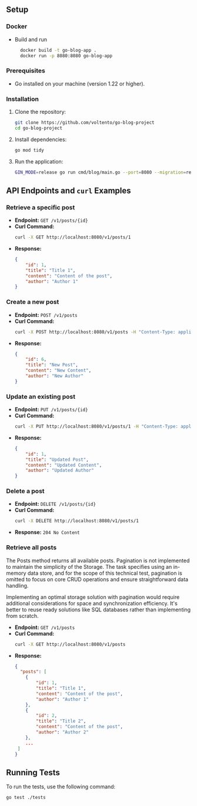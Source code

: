 
## Setup

### Docker
- Build and run
  ```sh
    docker build -t go-blog-app .
    docker run -p 8080:8080 go-blog-app
  ```

### Prerequisites
- Go installed on your machine (version 1.22 or higher).

### Installation
1. Clone the repository:
    ```sh
    git clone https://github.com/voltento/go-blog-project
    cd go-blog-project
    ```

2. Install dependencies:
    ```sh
    go mod tidy
    ```

3. Run the application:
    ```sh
    GIN_MODE=release go run cmd/blog/main.go --port=8080 --migration=resourses/blog_data.json
    ```

## API Endpoints and `curl` Examples

### Retrieve a specific post
- **Endpoint:** `GET /v1/posts/{id}`
- **Curl Command:**
    ```sh
    curl -X GET http://localhost:8080/v1/posts/1
    ```
- **Response:**
    ```json
    {
        "id": 1,
        "title": "Title 1",
        "content": "Content of the post",
        "author": "Author 1"
    }
    ```

### Create a new post
- **Endpoint:** `POST /v1/posts`
- **Curl Command:**
    ```sh
    curl -X POST http://localhost:8080/v1/posts -H "Content-Type: application/json" -d '{"title":"New Post","content":"New Content","author":"New Author"}'
    ```
- **Response:**
    ```json
    {
        "id": 6,
        "title": "New Post",
        "content": "New Content",
        "author": "New Author"
    }
    ```

### Update an existing post
- **Endpoint:** `PUT /v1/posts/{id}`
- **Curl Command:**
    ```sh
    curl -X PUT http://localhost:8080/v1/posts/1 -H "Content-Type: application/json" -d '{"title":"Updated Post","content":"Updated Content","author":"Updated Author"}'
    ```
- **Response:**
    ```json
    {
        "id": 1,
        "title": "Updated Post",
        "content": "Updated Content",
        "author": "Updated Author"
    }
    ```

### Delete a post
- **Endpoint:** `DELETE /v1/posts/{id}`
- **Curl Command:**
    ```sh
    curl -X DELETE http://localhost:8080/v1/posts/1
    ```
- **Response:** `204 No Content`


### Retrieve all posts
The Posts method returns all available posts. Pagination is not implemented to maintain the simplicity of the Storage. The task specifies using an in-memory data store, and for the scope of this technical test, pagination is omitted to focus on core CRUD operations and ensure straightforward data handling.

Implementing an optimal storage solution with pagination would require additional considerations for space and synchronization efficiency. It's better to reuse ready solutions like SQL databases rather than implementing from scratch.
- **Endpoint:** `GET /v1/posts`
- **Curl Command:**
    ```sh
    curl -X GET http://localhost:8080/v1/posts
    ```
- **Response:**
    ```json
    {
      "posts": [
        {
            "id": 1,
            "title": "Title 1",
            "content": "Content of the post",
            "author": "Author 1"
        },
        {
            "id": 2,
            "title": "Title 2",
            "content": "Content of the post",
            "author": "Author 2"
        },
        ...
     ]
    }
    ```

## Running Tests
To run the tests, use the following command:
```sh
go test ./tests
